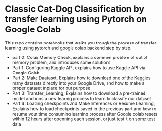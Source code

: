 # Classic Cat-Dog Classification by transfer learning using Pytorch on Google Colab

This repo contains notebooks that walks you trough the process of transfer learning using pytorch and google colab backend step by step.

* part 0: Colab Memory Check, explains a common problem of out of memory problem, and introduces some solutions
* Part 1: Configuring Kaggle API, explains how to use Kaggle API via Google Colab
* Part 2: Make Daataset, Explains how to download one of the Kaggles many datasets directly into your Google Drive, and how to make a proper dataset inplace for our purpose
* Part 3: Transfer_Learning, Explains how to download a pre-trained model and runs a new learnig process to learn to classify our dataset
* Part 4: Loading checkpoints and Make Inferences or Resume Learning, Explains how to load checkpoints saved in the previous part and how ro resume your time consuming learning process after Google colab resets within 12 hours after openning each session, or just test it on some test data
